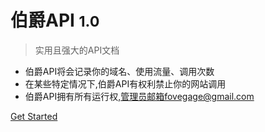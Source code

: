 # 伯爵API <small>1.0</small>

> 实用且强大的API文档

* 伯爵API将会记录你的域名、使用流量、调用次数
* 在某些特定情况下,伯爵API有权利禁止你的网站调用
* 伯爵API拥有所有运行权,管理员邮箱fovegage@gmail.com


[Get Started](#bojueapi)

